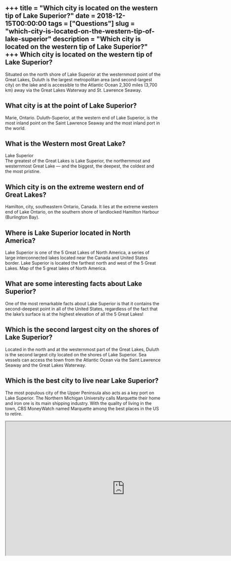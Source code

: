 +++
title = "Which city is located on the western tip of Lake Superior?"
date = 2018-12-15T00:00:00
tags = ["Questions"]
slug = "which-city-is-located-on-the-western-tip-of-lake-superior"
description = "Which city is located on the western tip of Lake Superior?"
+++
Which city is located on the western tip of Lake Superior?
----------------------------------------------------------

Situated on the north shore of Lake Superior at the westernmost point of the Great Lakes, Duluth is the largest metropolitan area (and second-largest city) on the lake and is accessible to the Atlantic Ocean 2,300 miles (3,700 km) away via the Great Lakes Waterway and St. Lawrence Seaway.

What city is at the point of Lake Superior?
-------------------------------------------

Marie, Ontario. Duluth-Superior, at the western end of Lake Superior, is the most inland point on the Saint Lawrence Seaway and the most inland port in the world.

What is the Western most Great Lake?
------------------------------------

Lake Superior  
The greatest of the Great Lakes is Lake Superior, the northernmost and westernmost Great Lake — and the biggest, the deepest, the coldest and the most pristine.

Which city is on the extreme western end of Great Lakes?
--------------------------------------------------------

Hamilton, city, southeastern Ontario, Canada. It lies at the extreme western end of Lake Ontario, on the southern shore of landlocked Hamilton Harbour (Burlington Bay).

Where is Lake Superior located in North America?
------------------------------------------------

Lake Superior is one of the 5 Great Lakes of North America, a series of large interconnected lakes located near the Canada and United States border. Lake Superior is located the farthest north and west of the 5 Great Lakes. Map of the 5 great lakes of North America.

What are some interesting facts about Lake Superior?
----------------------------------------------------

One of the most remarkable facts about Lake Superior is that it contains the second-deepest point in all of the United States, regardless of the fact that the lake’s surface is at the highest elevation of all the 5 Great Lakes!

Which is the second largest city on the shores of Lake Superior?
----------------------------------------------------------------

Located in the north and at the westernmost part of the Great Lakes, Duluth is the second largest city located on the shores of Lake Superior. Sea vessels can access the town from the Atlantic Ocean via the Saint Lawrence Seaway and the Great Lakes Waterway.

Which is the best city to live near Lake Superior?
--------------------------------------------------

The most populous city of the Upper Peninsula also acts as a key port on Lake Superior. The Northern Michigan University calls Marquette their home and iron ore is its main shipping industry. With the quality of living in the town, CBS MoneyWatch named Marquette among the best places in the US to retire.

<iframe allow="accelerometer; autoplay; clipboard-write; encrypted-media; gyroscope; picture-in-picture" allowfullscreen="" class="__youtube_prefs__  epyt-is-override  no-lazyload" data-no-lazy="1" data-origheight="433" data-origwidth="770" data-skipgform_ajax_framebjll="" height="433" id="_ytid_63892" loading="lazy" src="https://www.youtube.com/embed/mDCnduvku8w?enablejsapi=1&autoplay=0&cc_load_policy=0&cc_lang_pref=&iv_load_policy=1&loop=0&modestbranding=0&rel=1&fs=1&playsinline=0&autohide=2&theme=dark&color=red&controls=1&" title="YouTube player" width="770"></iframe>